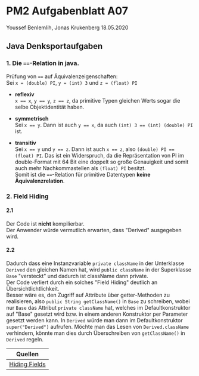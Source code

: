 # PM2 Aufgabenblatt A07

Youssef Benlemlih, Jonas Krukenberg
18.05.2020

## Java Denksportaufgaben

### 1. Die `==`-Relation in java.
Prüfung von `==` auf Äquivalenzeigenschaften:  
Sei `x = (double) PI`, `y = (int) 3` und `z = (float) PI`

- **reflexiv**  
    `x == x`, `y == y`, `z == z`, da primitive Typen gleichen Werts sogar die selbe Objektidentität haben.

- **symmetrisch**  
   Sei `x == y`. Dann ist auch `y == x`, da auch `(int) 3 == (int) (double) PI` ist. 

- **transitiv**  
   Sei `x == y` und `y == z`. Dann ist auch `x == z`, also `(double) PI == (float) PI`. Das ist ein Widerspruch, 
   da die Repräsentation von PI im double-Format mit 64 Bit eine doppelt so große Genauigkeit und somit auch mehr 
   Nachkommastellen als `(float) PI` besitzt.   
   Somit ist die `==`-Relation für primitive Datentypen **keine Äquivalenzrelation**. 

### 2. Field Hiding

#### 2.1 
Der Code ist **nicht** kompilierbar.  
Der Anwender würde vermutlich erwarten, dass "Derived" ausgegeben wird. 

#### 2.2
Dadurch dass eine Instanzvariable `private className` in der Unterklasse `Derived` 
den gleichen Namen hat, wird `public className` in der Superklasse `Base` "versteckt" und dadurch
ist className dann private.  
Der Code verliert durch ein solches "Field Hiding" deutlich an Übersichtlichtlichkeit.  
Besser wäre es, den Zugriff auf Attribute über getter-Methoden zu realisieren, also `public String getClassName()` 
in `Base` zu
schreiben, wobei nur `Base` das Attribut `private className` hat, welches im Defaultkonstruktor auf "Base" gesetzt wird
bzw. in einem anderen Konstruktor per Parameter gesetzt werden kann. In `Derived` würde man dann im Defaultkonstruktor
`super("Derived")` aufrufen. Möchte man das Lesen von `Derived.className` verhindern, könnte man dies durch 
Überschreiben von `getClassName()` in `Derived` regeln.


| Quellen |
|:----------------------------------:  |
| [Hiding Fields](https://docs.oracle.com/javase/tutorial/java/IandI/hidevariables.html) |

